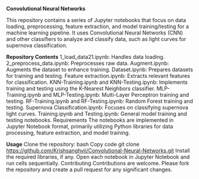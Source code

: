 **Convolutional Neural Networks**

This repository contains a series of Jupyter notebooks that focus on data loading, preprocessing, feature extraction, and model training/testing for a machine learning pipeline. It uses Convolutional Neural Networks (CNN) and other classifiers to analyze and classify data, such as light curves for supernova classification.

**Repository Contents**
1_load_data21.ipynb: Handles data loading.
2_preprocess_data.ipynb: Preprocesses raw data.
Augment.ipynb: Augments the dataset to enhance training.
Dataset.ipynb: Prepares datasets for training and testing.
Feature extraction.ipynb: Extracts relevant features for classification.
KNN-Training.ipynb and KNN-Testing.ipynb: Implements training and testing using the K-Nearest Neighbors classifier.
MLP-Training.ipynb and MLP-Testing.ipynb: Multi-Layer Perceptron training and testing.
RF-Training.ipynb and RF-Testing.ipynb: Random Forest training and testing.
Supernova Classification.ipynb: Focuses on classifying supernova light curves.
Training.ipynb and Testing.ipynb: General model training and testing notebooks.
Requirements
The notebooks are implemented in Jupyter Notebook format, primarily utilizing Python libraries for data processing, feature extraction, and model training.

**Usage**
Clone the repository:
bash
Copy code
git clone https://github.com/Krishsanghvii/Convolutional-Neural-Networks.git
Install the required libraries, if any.
Open each notebook in Jupyter Notebook and run cells sequentially.
Contributing
Contributions are welcome. Please fork the repository and create a pull request for any significant changes.

